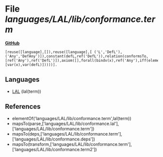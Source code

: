 # File _languages/LAL/lib/conformance.term_
**[GitHub](https://github.com/softlang/yas/blob/master/languages/LAL/lib/conformance.term)**
```
[reuse([language],[]),reuse([language],[ ('L','DefL'), ('Any','DefAny')]),constant(defL,ref('DefL')),relation(conformsTo,[ref('Any'),ref('DefL')]),axiom([],forall(bindv(x),ref('Any'),iff(element(var(x),ref('L')),relapp(conformsTo,[var(x),var(defL)]))))].
```

## Languages
* [LAL](../languages/LAL.md) (lal(term))

## References
* elementOf('languages/LAL/lib/conformance.term',lal(term))
* mapsTo(parse,['languages/LAL/lib/conformance.lal'],['languages/LAL/lib/conformance.term'])
* mapsTo(deps,['languages/LAL/lib/conformance.term'],['languages/LAL/lib/conformance.deps'])
* mapsTo(transform,['languages/LAL/lib/conformance.term'],['languages/LAL/lib/conformance.term2'])
